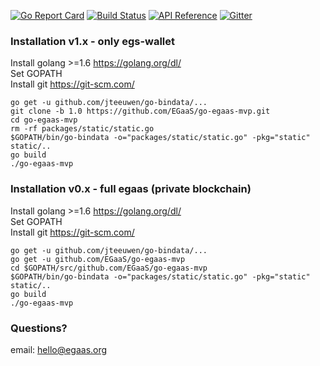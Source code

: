 [![Go Report Card](https://goreportcard.com/badge/github.com/EGaaS/go-egaas-mvp)](https://goreportcard.com/report/github.com/EGaaS/go-egaas-mvp) [![Build Status](https://travis-ci.org/EGaaS/go-egaas-mvp.svg?branch=master)](https://travis-ci.org/EGaaS/go-egaas-mvp) [![API Reference](
https://camo.githubusercontent.com/915b7be44ada53c290eb157634330494ebe3e30a/68747470733a2f2f676f646f632e6f72672f6769746875622e636f6d2f676f6c616e672f6764646f3f7374617475732e737667
)](https://godoc.org/github.com/EGaaS/go-egaas-mvp)
[![Gitter](https://badges.gitter.im/Join%20Chat.svg)](https://gitter.im/go-egaas-mvp?utm_source=badge&utm_medium=badge&utm_campaign=pr-badge)


### Installation v1.x - only egs-wallet

Install golang >=1.6 https://golang.org/dl/<br>
Set GOPATH<br>
Install git https://git-scm.com/
```
go get -u github.com/jteeuwen/go-bindata/...
git clone -b 1.0 https://github.com/EGaaS/go-egaas-mvp.git
cd go-egaas-mvp
rm -rf packages/static/static.go
$GOPATH/bin/go-bindata -o="packages/static/static.go" -pkg="static" static/..
go build
./go-egaas-mvp
```

### Installation v0.x - full egaas (private blockchain)


Install golang >=1.6 https://golang.org/dl/<br>
Set GOPATH<br>
Install git https://git-scm.com/
```
go get -u github.com/jteeuwen/go-bindata/...
go get -u github.com/EGaaS/go-egaas-mvp
cd $GOPATH/src/github.com/EGaaS/go-egaas-mvp
$GOPATH/bin/go-bindata -o="packages/static/static.go" -pkg="static" static/..
go build
./go-egaas-mvp
```


### Questions?
email: hello@egaas.org
